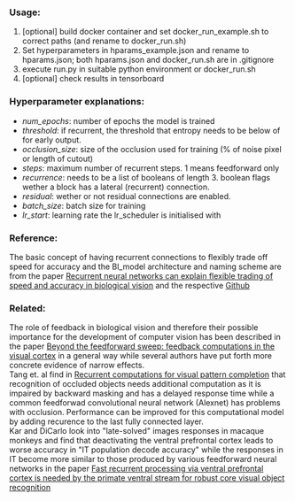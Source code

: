 

### __Usage:__
1. [optional] build docker container and set docker_run_example.sh to correct paths (and rename to docker_run.sh)
2. Set hyperparameters in hparams_example.json and rename to hparams.json; both hparams.json and docker_run.sh are in .gitignore
3. execute run.py in suitable python environment or docker_run.sh 
4. [optional] check results in tensorboard  

### __Hyperparameter explanations:__
- *num_epochs*: number of epochs the model is trained
- *threshold*: if recurrent, the threshold that entropy needs to be below of for early output.
- *occlusion_size*: size of the occlusion  used for training (% of noise pixel or length of cutout)
- *steps*: maximum number of recurrent steps. 1 means feedforward only
- *recurrence*: needs to be a list of booleans of length 3. boolean flags wether a block has a lateral (recurrent) connection.
- *residual*: wether or not residual connections are enabled.
- *batch_size*: batch size for training
- *lr_start*: learning rate the lr_scheduler is initialised with 

### __Reference:__  
The basic concept of having recurrent connections to flexibly trade off speed for accuracy and the Bl_model architecture and naming scheme are from the paper [Recurrent neural networks can explain flexible trading of speed and accuracy in biological vision](http://dx.doi.org/10.1371/journal.pcbi.1008215) and the respective [Github](https://github.com/cjspoerer/rcnn-sat)  
  

### __Related:__
The role of feedback in biological vision and therefore their possible importance for the development of computer vision has been described 
in the paper [Beyond the feedforward sweep: feedback computations in the visual cortex](http://dx.doi.org/10.1111/nyas.14320) in a general way 
while several authors have put forth more concrete evidence of narrow effects.  
Tang et. al find in [Recurrent computations for visual pattern completion](http://dx.doi.org/10.1073/pnas.1719397115) that recognition of 
occluded objects needs additional computation as it is impaired by backward masking and has a delayed response time while a common 
feedforwad convolutional neural network (Alexnet) has problems with occlusion. Performance can be improved for this computational model 
by adding recurence to the last fully connected layer.  
Kar and DiCarlo look into "late-solved" images responses in macaque monkeys and find that deactivating the ventral prefrontal cortex leads to worse accuracy in "IT population decode accuracy" while the responses in IT become more similar to those produced by various feedforward neural networks in the paper [Fast recurrent processing via ventral prefrontal cortex is needed by the primate ventral stream for robust core visual object recognition](http://dx.doi.org/10.1101/2020.05.10.086959) 


